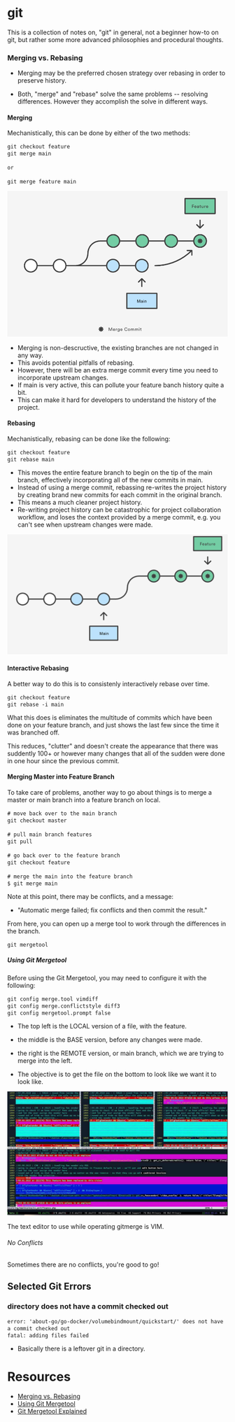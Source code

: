 # git

This is a collection of notes on, "git" in general, not a beginner how-to on git, but rather some more advanced philosophies and procedural thoughts.

### Merging vs. Rebasing

* Merging may be the preferred chosen strategy over rebasing in order to preserve history.

* Both, "merge" and "rebase" solve the same problems -- resolving differences. However they accomplish the solve in different ways.

#### Merging

Mechanistically, this can be done by either of the two methods:

```
git checkout feature
git merge main

or

git merge feature main
```
![](/img/mergecommit.png)

* Merging is non-descructive, the existing branches are not changed in any way.
* This avoids potential pitfalls of rebasing.
* However, there will be an extra merge commit every time you need to incorporate upstream changes.
* If main is very active, this can pollute your feature banch history quite a bit.
* This can make it hard for developers to understand the history of the project.

#### Rebasing

Mechanistically, rebasing can be done like the following:

```
git checkout feature
git rebase main
```

* This moves the entire feature branch to begin on the tip of the main branch, effectively incorporating all of the new commits in main.
* Instead of using a merge commit, rebassing re-writes the project history by creating brand new commits for each commit in the original branch.
* This means a much cleaner project history.
* Re-writing project history can be catastrophic for project collaboration workflow, and loses the context provided by a merge commit, e.g. you can't see when upstream changes were made.

![](/img/rebasecommit.png)

#### Interactive Rebasing

A better way to do this is to consistenly interactively rebase over time.

```
git checkout feature
git rebase -i main
```

What this does is eliminates the multitude of commits which have been done on your feature branch, and just shows the last few since the time it was branched off.

This reduces, "clutter" and doesn't create the appearance that there was suddently 100+ or however many changes that all of the sudden were done in one hour since the previous commit.

#### Merging Master into Feature Branch

To take care of problems, another way to go about things is to merge a master or main branch into a feature branch on local.

```
# move back over to the main branch
git checkout master

# pull main branch features
git pull

# go back over to the feature branch
git checkout feature

# merge the main into the feature branch
$ git merge main

```

Note at this point, there may be conflicts, and a message:

* "Automatic merge failed; fix conflicts and then commit the result."

From here, you can open up a merge tool to work through the differences in the branch.

```
git mergetool
```

##### Using Git Mergetool

Before using the Git Mergetool, you may need to configure it with the following:

```
git config merge.tool vimdiff
git config merge.conflictstyle diff3
git config mergetool.prompt false
```

* The top left is the LOCAL version of a file, with the feature.
* the middle is the BASE version, before any changes were made.
* the right is the REMOTE version, or main branch, which we are trying to merge into the left.

* The objective is to get the file on the bottom to look like we want it to look like.

![](/img/gitmergetool.png)

The text editor to use while operating gitmerge is VIM.

###### No Conflicts

Sometimes there are no conflicts, you're good to go!


## Selected Git Errors

### directory does not have a commit checked out

```
error: 'about-go/go-docker/volumebindmount/quickstart/' does not have a commit checked out
fatal: adding files failed
```
* Basically there is a leftover git in a directory.


# Resources

* [Merging vs. Rebasing](https://www.atlassian.com/git/tutorials/merging-vs-rebasing)
* [Using Git Mergetool](https://stackoverflow.com/questions/161813/how-to-resolve-merge-conflicts-in-a-git-repository)
* [Git Mergetool Explained](https://www.youtube.com/watch?v=wxh-AOxPX_A)